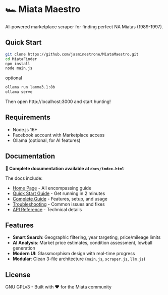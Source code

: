 # 🏎️ Miata Maestro

AI-powered marketplace scraper for finding perfect NA Miatas (1989-1997).

## Quick Start

```bash
git clone https://github.com/jasminestrone/MiataMaestro.git
cd MiataFinder
npm install
node main.js
```
optional
```bash
ollama run lamma3.1:8b
ollama serve
```

Then open http://localhost:3000 and start hunting!

## Requirements

- Node.js 16+
- Facebook account with Marketplace access
- Ollama (optional, for AI features)

## Documentation

**📖 Complete documentation available at `docs/index.html`**

The docs include:
- [Home Page](https://jasminestrone.github.io/MiataMaestro/index.html) - All encompassing guide 
- [Quick Start Guide](https://jasminestrone.github.io/MiataMaestro/quickstart.html) - Get running in 2 minutes
- [Complete Guide](https://jasminestrone.github.io/MiataMaestro/guide.html) - Features, setup, and usage
- [Troubleshooting](https://jasminestrone.github.io/MiataMaestro/troubleshooting.html) - Common issues and fixes
- [API Reference](https://jasminestrone.github.io/MiataMaestro/api.html) - Technical details

## Features

- **Smart Search**: Geographic filtering, year targeting, price/mileage limits
- **AI Analysis**: Market price estimates, condition assessment, lowball generation
- **Modern UI**: Glassmorphism design with real-time progress
- **Modular**: Clean 3-file architecture (`main.js`, `scraper.js`, `llm.js`)

## License

GNU GPLv3 - Built with ❤️ for the Miata community
